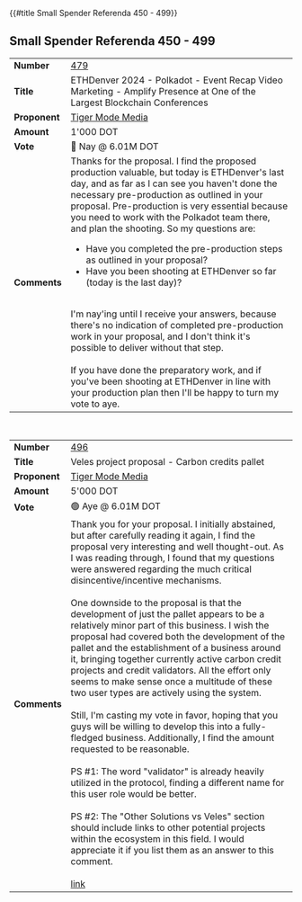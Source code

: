 {{#title Small Spender Referenda 450 - 499}}
## Small Spender Referenda 450 - 499

|                            |                                                                                                                                                                                                                                                                                                                                                                                                                                                                                                                                                                                                                                                                                                                                                                                                                                                                                        |
|:---------------------------|:---------------------------------------------------------------------------------------------------------------------------------------------------------------------------------------------------------------------------------------------------------------------------------------------------------------------------------------------------------------------------------------------------------------------------------------------------------------------------------------------------------------------------------------------------------------------------------------------------------------------------------------------------------------------------------------------------------------------------------------------------------------------------------------------------------------------------------------------------------------------------------------|
| <strong>Number</strong>    | [479](https://polkadot.subsquare.io/referenda/479)                                                                                                                                                                                                                                                                                                                                                                                                                                                                                                                                                                                                                                                                                                                                                                                                                                     |
| <strong>Title</strong>     | ETHDenver 2024 - Polkadot - Event Recap Video Marketing - Amplify Presence at One of the Largest Blockchain Conferences                                                                                                                                                                                                                                                                                                                                                                                                                                                                                                                                                                                                                                                                                                                                                                |
| <strong>Proponent</strong> | [Tiger Mode Media](https://polkadot.polkassembly.io/user/TigerModeMedia)                                                                                                                                                                                                                                                                                                                                                                                                                                                                                                                                                                                                                                                                                                                                                                                                               |
| <strong>Amount</strong>    | 1'000 DOT                                                                                                                                                                                                                                                                                                                                                                                                                                                                                                                                                                                                                                                                                                                                                                                                                                                                              |
| <strong>Vote</strong>      | 🔴 Nay @ 6.01M DOT                                                                                                                                                                                                                                                                                                                                                                                                                                                                                                                                                                                                                                                                                                                                                                                                                                                                     |
| <strong>Comments</strong>  | Thanks for the proposal. I find the proposed production valuable, but today is ETHDenver's last day, and as far as I can see you haven't done the necessary pre-production as outlined in your proposal. Pre-production is very essential because you need to work with the Polkadot team there, and plan the shooting. So my questions are:<ul><li>Have you completed the pre-production steps as outlined in your proposal?</li><li>Have you been shooting at ETHDenver so far (today is the last day)?</li></ul><br/>I'm nay'ing until I receive your answers, because there's no indication of completed pre-production work in your proposal, and I don't think it's possible to deliver without that step.<br/><br/>If you have done the preparatory work, and if you've been shooting at ETHDenver in line with your production plan then I'll be happy to turn my vote to aye. |

<br/>

|                            |                                                                                                                                                                                                                                                                                                                                                                                                                                                                                                                                                                                                                                                                                                                                                                                                                                                                                                                                                                                                                                                                                                                                                                                                                                                                                                                                                                                |
|:---------------------------|:-------------------------------------------------------------------------------------------------------------------------------------------------------------------------------------------------------------------------------------------------------------------------------------------------------------------------------------------------------------------------------------------------------------------------------------------------------------------------------------------------------------------------------------------------------------------------------------------------------------------------------------------------------------------------------------------------------------------------------------------------------------------------------------------------------------------------------------------------------------------------------------------------------------------------------------------------------------------------------------------------------------------------------------------------------------------------------------------------------------------------------------------------------------------------------------------------------------------------------------------------------------------------------------------------------------------------------------------------------------------------------|
| <strong>Number</strong>    | [496](https://polkadot.subsquare.io/referenda/496)                                                                                                                                                                                                                                                                                                                                                                                                                                                                                                                                                                                                                                                                                                                                                                                                                                                                                                                                                                                                                                                                                                                                                                                                                                                                                                                             |
| <strong>Title</strong>     | Veles project proposal - Carbon credits pallet                                                                                                                                                                                                                                                                                                                                                                                                                                                                                                                                                                                                                                                                                                                                                                                                                                                                                                                                                                                                                                                                                                                                                                                                                                                                                                                                 |
| <strong>Proponent</strong> | [Tiger Mode Media](https://polkadot.polkassembly.io/address/5GWt7SPzCJwt1HsiUN6S3zHpUyJt3LqRMG5ApaGcy2m5kLSa)                                                                                                                                                                                                                                                                                                                                                                                                                                                                                                                                                                                                                                                                                                                                                                                                                                                                                                                                                                                                                                                                                                                                                                                                                                                                  |
| <strong>Amount</strong>    | 5'000 DOT                                                                                                                                                                                                                                                                                                                                                                                                                                                                                                                                                                                                                                                                                                                                                                                                                                                                                                                                                                                                                                                                                                                                                                                                                                                                                                                                                                      |
| <strong>Vote</strong>      | 🟢 Aye @ 6.01M DOT                                                                                                                                                                                                                                                                                                                                                                                                                                                                                                                                                                                                                                                                                                                                                                                                                                                                                                                                                                                                                                                                                                                                                                                                                                                                                                                                                             |
| <strong>Comments</strong>  | Thank you for your proposal. I initially abstained, but after carefully reading it again, I find the proposal very interesting and well thought-out. As I was reading through, I found that my questions were answered regarding the much critical disincentive/incentive mechanisms.<br/><br/>One downside to the proposal is that the development of just the pallet appears to be a relatively minor part of this business. I wish the proposal had covered both the development of the pallet and the establishment of a business around it, bringing together currently active carbon credit projects and credit validators. All the effort only seems to make sense once a multitude of these two user types are actively using the system.<br/><br/>Still, I'm casting my vote in favor, hoping that you guys will be willing to develop this into a fully-fledged business. Additionally, I find the amount requested to be reasonable.<br/><br/>PS #1: The word "validator" is already heavily utilized in the protocol, finding a different name for this user role would be better.<br/><br/>PS #2: The "Other Solutions vs Veles" section should include links to other potential projects within the ecosystem in this field. I would appreciate it if you list them as an answer to this comment.<br/><br/>[link](https://polkadot.subsquare.io/referenda/496#2) |
